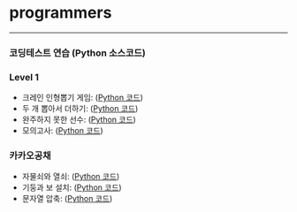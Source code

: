 # programmers
<hr>

### 코딩테스트 연습 (Python 소스코드)

### Level 1
  * 크레인 인형뽑기 게임: ([Python 코드](/Level1/64061.py))
  * 두 개 뽑아서 더하기: ([Python 코드](/Level1/68644.py))
  * 완주하지 못한 선수: ([Python 코드](/Level1/42576.py))
  * 모의고사: ([Python 코드](/Level1/42840.py))
  
### 카카오공채
  * 자물쇠와 열쇠: ([Python 코드](/카카오공채/60059.py))
  * 기둥과 보 설치: ([Python 코드](/카카오공채/60061.py))
  * 문자열 압축: ([Python 코드](/카카오공채/60057.py))
